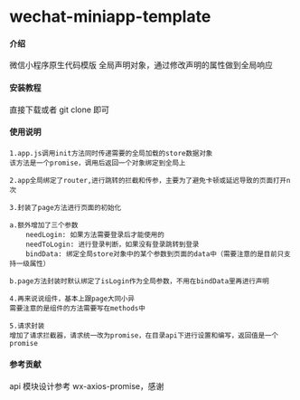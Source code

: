 # wechat-miniapp-template

#### 介绍

微信小程序原生代码模版
全局声明对象，通过修改声明的属性做到全局响应

#### 安装教程

直接下载或者 git clone 即可

#### 使用说明

    1.app.js调用init方法同时传递需要的全局加载的store数据对象
    该方法是一个promise，调用后返回一个对象绑定到全局上

    2.app全局绑定了router,进行跳转的拦截和传参，主要为了避免卡顿或延迟导致的页面打开n次

    3.封装了page方法进行页面的初始化

    a.额外增加了三个参数
        needLogin: 如果方法需要登录后才能使用的
        needToLogin: 进行登录判断，如果没有登录跳转到登录
        bindData: 绑定全局store对象中的某个参数到页面的data中（需要注意的是目前只支持一级属性）

    b.page方法封装时默认绑定了isLogin作为全局参数，不用在bindData里再进行声明

    4.再来说说组件，基本上跟page大同小异
    需要注意的是组件的方法需要写在methods中

    5.请求封装
    增加了请求拦截器，请求统一改为promise，在目录api下进行设置和编写，返回值是一个promise

#### 参考贡献

api 模块设计参考 wx-axios-promise，感谢
